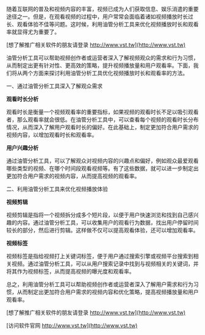 随着互联网的普及和视频内容的丰富，视频已成为人们获取信息、娱乐消遣的重要途径之一。但是，在观看视频的过程中，用户常常会面临着诸如视频播放时长过长、观看体验不佳等问题。这时候，利用油管分析工具来优化视频播放时长和观看率就显得尤为重要了。

[想了解推广相关软件的朋友请登录 http://www.vst.tw](http://www.vst.tw)

油管分析工具可以帮助视频创作者或运营者深入了解视频观众的需求和行为习惯，从而制定出更有针对性、更高效的策略，提升视频播放量和用户观看率。下面，我们将从两个方面来探讨利用油管分析工具优化视频播放时长和观看率的方法。

一、通过油管分析工具深入了解观众需求

**观看时长分析**

观看时长是衡量一个视频观看率的重要指标，如果视频的观看时长不足以吸引观看者，那么观看率就会很低。在油管分析工具中，可以查看每个视频的观看时长分布情况，从而深入了解用户观看时长的偏好。在此基础上，制定更加符合用户需求的视频内容，以增加观看时长和观看率。

**用户兴趣分析**

通过油管分析工具，可以了解观众对视频内容的兴趣点和偏好，例如观众最爱观看哪些类型的视频、在哪个时间段观看视频等。有了这些数据，就可以进一步制定出更加符合用户需求的视频内容，从而提高视频的观看率。

二、利用油管分析工具来优化视频播放体验

**视频剪辑**

视频剪辑是指将一个视频拆分成多个短片段，以便于用户快速浏览和找到自己感兴趣的内容。通过油管分析工具，可以收集用户的观看行为数据，找出用户停留时间较长的部分，然后进行剪辑。这样做不仅可以提高观看体验，还可以增加观看率。

**视频标签**

视频标签是指给视频打上关键词标签，便于用户通过搜索引擎或视频平台搜索到相关视频。通过油管分析工具，可以从用户搜索记录中找到与视频相关的关键词，并将其作为视频标签，从而提高视频的曝光度和观看率。

总之，利用油管分析工具可以帮助视频创作者或运营者深入了解用户需求和行为习惯，从而制定出更加符合用户需求的视频内容和优化策略，提高视频播放量和用户观看率。

[想了解推广相关软件的朋友请登录 http://www.vst.tw](http://www.vst.tw)


[访问软件官网 http://www.vst.tw](http://www.vst.tw)
